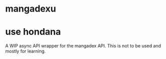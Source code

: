 # mangadexu

# use hondana

A WIP async API wrapper for the mangadex API. 
This is not to be used and mostly for learning.
